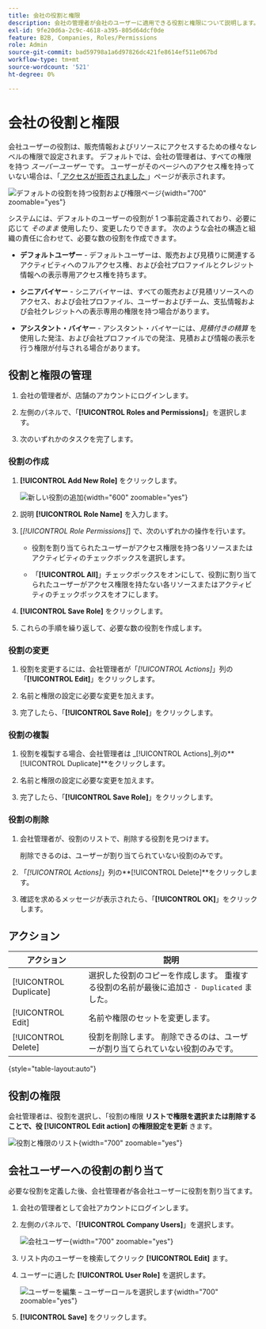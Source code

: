 ```yaml
---
title: 会社の役割と権限
description: 会社の管理者が会社のユーザーに適用できる役割と権限について説明します。これにより、様々なレベルのアクセス権で情報やリソースの注文が可能になります。
exl-id: 9fe20d6a-2c9c-4618-a395-805d64dcf0de
feature: B2B, Companies, Roles/Permissions
role: Admin
source-git-commit: bad59798a1a6d97826dc421fe8614ef511e067bd
workflow-type: tm+mt
source-wordcount: '521'
ht-degree: 0%

---
```


# 会社の役割と権限

会社ユーザーの役割は、販売情報およびリソースにアクセスするための様々なレベルの権限で設定されます。 デフォルトでは、会社の管理者は、すべての権限を持つ _スーパーユーザー_ です。 ユーザーがそのページへのアクセス権を持っていない場合は、「[ アクセスが拒否されました ](../content-design/pages.md#access-denied)」ページが表示されます。

![ デフォルトの役割を持つ役割および権限ページ ](./assets/company-roles-permissions.png){width="700" zoomable="yes"}

システムには、デフォルトのユーザーの役割が 1 つ事前定義されており、必要に応じて _そのまま_ 使用したり、変更したりできます。 次のような会社の構造と組織の責任に合わせて、必要な数の役割を作成できます。

- **デフォルトユーザー** - デフォルトユーザーは、販売および見積りに関連するアクティビティへのフルアクセス権、および会社プロファイルとクレジット情報への表示専用アクセス権を持ちます。

- **シニアバイヤー** - シニアバイヤーは、すべての販売および見積リソースへのアクセス、および会社プロファイル、ユーザーおよびチーム、支払情報および会社クレジットへの表示専用の権限を持つ場合があります。

- **アシスタント・バイヤー** - アシスタント・バイヤーには、_見積付きの精算_ を使用した発注、および会社プロファイルでの発注、見積および情報の表示を行う権限が付与される場合があります。

## 役割と権限の管理

1. 会社の管理者が、店舗のアカウントにログインします。

1. 左側のパネルで、「**[!UICONTROL Roles and Permissions]**」を選択します。

1. 次のいずれかのタスクを完了します。

### 役割の作成

1. **[!UICONTROL Add New Role]** をクリックします。

   ![ 新しい役割の追加 ](./assets/company-roles-permissions-add-storefront.png){width="600" zoomable="yes"}

1. 説明 **[!UICONTROL Role Name]** を入力します。

1. [_[!UICONTROL Role Permissions]_] で、次のいずれかの操作を行います。

   - 役割を割り当てられたユーザーがアクセス権限を持つ各リソースまたはアクティビティのチェックボックスを選択します。

   - 「**[!UICONTROL All]**」チェックボックスをオンにして、役割に割り当てられたユーザーがアクセス権限を持たない各リソースまたはアクティビティのチェックボックスをオフにします。

1. **[!UICONTROL Save Role]** をクリックします。

1. これらの手順を繰り返して、必要な数の役割を作成します。

### 役割の変更

1. 役割を変更するには、会社管理者が「_[!UICONTROL Actions]_」列の「**[!UICONTROL Edit]**」をクリックします。

1. 名前と権限の設定に必要な変更を加えます。

1. 完了したら、「**[!UICONTROL Save Role]**」をクリックします。

### 役割の複製

1. 役割を複製する場合、会社管理者は _[!UICONTROL Actions]_列の&#x200B;**[!UICONTROL Duplicate]**をクリックします。

1. 名前と権限の設定に必要な変更を加えます。

1. 完了したら、「**[!UICONTROL Save Role]**」をクリックします。

### 役割の削除

1. 会社管理者が、役割のリストで、削除する役割を見つけます。

   削除できるのは、ユーザーが割り当てられていない役割のみです。

1. 「_[!UICONTROL Actions]_」列の&#x200B;**[!UICONTROL Delete]**をクリックします。

1. 確認を求めるメッセージが表示されたら、「**[!UICONTROL OK]**」をクリックします。

## アクション

| アクション | 説明 |
|-----------| ----------- |
| [!UICONTROL Duplicate] | 選択した役割のコピーを作成します。 重複する役割の名前が最後に追加さ `- Duplicated` ました。 |
| [!UICONTROL Edit] | 名前や権限のセットを変更します。 |
| [!UICONTROL Delete] | 役割を削除します。 削除できるのは、ユーザーが割り当てられていない役割のみです。 |

{style="table-layout:auto"}

## 役割の権限

会社管理者は、役割を選択し、「役割の権限 **リストで権限を選択または削除することで、役 [!UICONTROL Edit action] の権限設定を更新** きます。

![ 役割と権限のリスト ](./assets/role-permissions-list.png){width="700" zoomable="yes"}

## 会社ユーザーへの役割の割り当て

必要な役割を定義した後、会社管理者が各会社ユーザーに役割を割り当てます。

1. 会社の管理者として会社アカウントにログインします。

1. 左側のパネルで、「**[!UICONTROL Company Users]**」を選択します。

   ![ 会社ユーザー ](./assets/company-users-list-storefront.png){width="700" zoomable="yes"}

1. リスト内のユーザーを検索してクリック **[!UICONTROL Edit]** ます。

1. ユーザーに適した **[!UICONTROL User Role]** を選択します。

   ![ ユーザーを編集 – ユーザーロールを選択します ](./assets/company-user-assign-role.png){width="700" zoomable="yes"}

1. **[!UICONTROL Save]** をクリックします。
